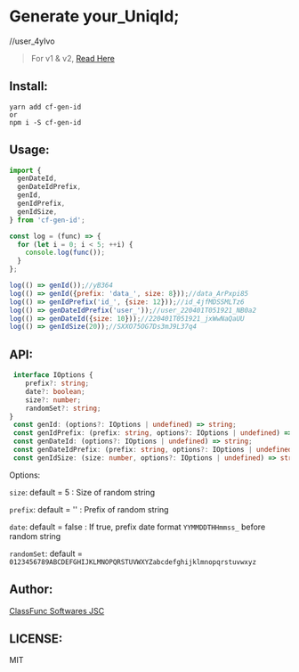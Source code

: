 # Generate your_UniqId;

//user_4yIvo

> For v1 & v2, [Read Here](README-v1.md)

## Install:

```shell
yarn add cf-gen-id
or
npm i -S cf-gen-id
```

## Usage:

```js
import {
  genDateId,
  genDateIdPrefix,
  genId,
  genIdPrefix,
  genIdSize,
} from 'cf-gen-id';

const log = (func) => {
  for (let i = 0; i < 5; ++i) {
    console.log(func());
  }
};

log(() => genId());//yB364
log(() => genId({prefix: 'data_', size: 8}));//data_ArPxpi85
log(() => genIdPrefix('id_', {size: 12}));//id_4jfMDSSMLTz6
log(() => genDateIdPrefix('user_'));//user_220401T051921_NB0a2
log(() => genDateId({size: 10}));//220401T051921_jxWwNaQaUU
log(() => genIdSize(20));//SXXO75OG7Ds3mJ9L37q4

```

## API:

```ts
 interface IOptions {
    prefix?: string;
    date?: boolean;
    size?: number;
    randomSet?: string;
}
 const genId: (options?: IOptions | undefined) => string;
 const genIdPrefix: (prefix: string, options?: IOptions | undefined) => string;
 const genDateId: (options?: IOptions | undefined) => string;
 const genDateIdPrefix: (prefix: string, options?: IOptions | undefined) => string;
 const genIdSize: (size: number, options?: IOptions | undefined) => string;

```

Options:

`size`: default = 5 : Size of random string

`prefix`: default = '' : Prefix of random string

`date`: default = false : If true, prefix date format `YYMMDDTHHmmss_` before random string

`randomSet`: default = `0123456789ABCDEFGHIJKLMNOPQRSTUVWXYZabcdefghijklmnopqrstuvwxyz`

## Author:

[ClassFunc Softwares JSC](https://classfunc.com)

## LICENSE:

MIT
